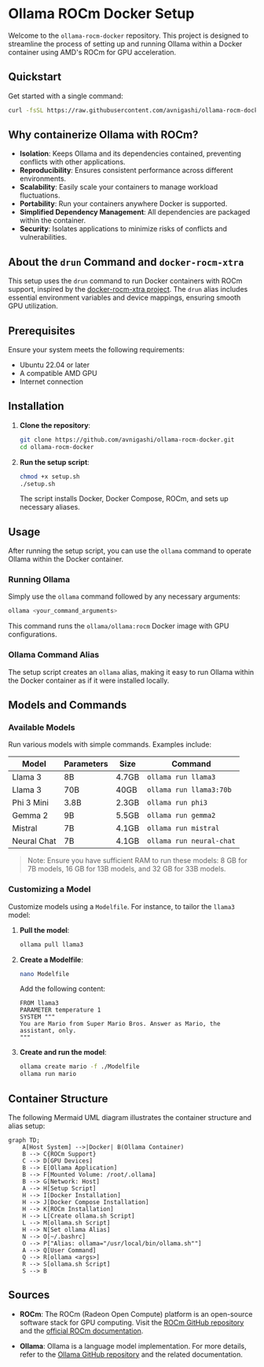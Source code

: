# Ollama ROCm Docker Setup

Welcome to the `ollama-rocm-docker` repository. This project is designed to streamline the process of setting up and running Ollama within a Docker container using AMD's ROCm for GPU acceleration.

## Quickstart

Get started with a single command:

```bash
curl -fsSL https://raw.githubusercontent.com/avnigashi/ollama-rocm-docker/main/setup.sh | bash
```

## Why containerize Ollama with ROCm?

- **Isolation**: Keeps Ollama and its dependencies contained, preventing conflicts with other applications.
- **Reproducibility**: Ensures consistent performance across different environments.
- **Scalability**: Easily scale your containers to manage workload fluctuations.
- **Portability**: Run your containers anywhere Docker is supported.
- **Simplified Dependency Management**: All dependencies are packaged within the container.
- **Security**: Isolates applications to minimize risks of conflicts and vulnerabilities.

## About the `drun` Command and `docker-rocm-xtra`

This setup uses the `drun` command to run Docker containers with ROCm support, inspired by the [docker-rocm-xtra project](https://github.com/ulyssesrr/docker-rocm-xtra). The `drun` alias includes essential environment variables and device mappings, ensuring smooth GPU utilization.

## Prerequisites

Ensure your system meets the following requirements:

- Ubuntu 22.04 or later
- A compatible AMD GPU
- Internet connection

## Installation

1. **Clone the repository**:
   ```bash
   git clone https://github.com/avnigashi/ollama-rocm-docker.git
   cd ollama-rocm-docker
   ```

2. **Run the setup script**:
   ```bash
   chmod +x setup.sh
   ./setup.sh
   ```

   The script installs Docker, Docker Compose, ROCm, and sets up necessary aliases.

## Usage

After running the setup script, you can use the `ollama` command to operate Ollama within the Docker container.

### Running Ollama

Simply use the `ollama` command followed by any necessary arguments:

```bash
ollama <your_command_arguments>
```

This command runs the `ollama/ollama:rocm` Docker image with GPU configurations.

### Ollama Command Alias

The setup script creates an `ollama` alias, making it easy to run Ollama within the Docker container as if it were installed locally.

## Models and Commands

### Available Models

Run various models with simple commands. Examples include:

| Model              | Parameters | Size  | Command                        |
|--------------------|------------|-------|--------------------------------|
| Llama 3            | 8B         | 4.7GB | `ollama run llama3`            |
| Llama 3            | 70B        | 40GB  | `ollama run llama3:70b`        |
| Phi 3 Mini         | 3.8B       | 2.3GB | `ollama run phi3`              |
| Gemma 2            | 9B         | 5.5GB | `ollama run gemma2`            |
| Mistral            | 7B         | 4.1GB | `ollama run mistral`           |
| Neural Chat        | 7B         | 4.1GB | `ollama run neural-chat`       |

> Note: Ensure you have sufficient RAM to run these models: 8 GB for 7B models, 16 GB for 13B models, and 32 GB for 33B models.

### Customizing a Model

Customize models using a `Modelfile`. For instance, to tailor the `llama3` model:

1. **Pull the model**:
   ```bash
   ollama pull llama3
   ```

2. **Create a Modelfile**:
   ```bash
   nano Modelfile
   ```
   Add the following content:
   ```
   FROM llama3
   PARAMETER temperature 1
   SYSTEM """
   You are Mario from Super Mario Bros. Answer as Mario, the assistant, only.
   """
   ```

3. **Create and run the model**:
   ```bash
   ollama create mario -f ./Modelfile
   ollama run mario
   ```

## Container Structure

The following Mermaid UML diagram illustrates the container structure and alias setup:

```mermaid
graph TD;
    A[Host System] -->|Docker| B(Ollama Container)
    B --> C{ROCm Support}
    C --> D[GPU Devices]
    B --> E[Ollama Application]
    B --> F[Mounted Volume: /root/.ollama]
    B --> G[Network: Host]
    A --> H[Setup Script]
    H --> I[Docker Installation]
    H --> J[Docker Compose Installation]
    H --> K[ROCm Installation]
    H --> L[Create ollama.sh Script]
    L --> M[ollama.sh Script]
    H --> N[Set ollama Alias]
    N --> O[~/.bashrc]
    O --> P["Alias: ollama="/usr/local/bin/ollama.sh""]
    A --> Q[User Command]
    Q --> R[ollama <args>]
    R --> S[ollama.sh Script]
    S --> B

```

## Sources

- **ROCm**:
  The ROCm (Radeon Open Compute) platform is an open-source software stack for GPU computing. Visit the [ROCm GitHub repository](https://github.com/RadeonOpenCompute/ROCm) and the [official ROCm documentation](https://rocmdocs.amd.com/en/latest/).

- **Ollama**:
  Ollama is a language model implementation. For more details, refer to the [Ollama GitHub repository](https://github.com/ollama/ollama) and the related documentation.

